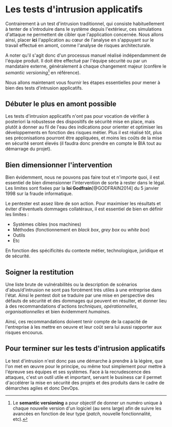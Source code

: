 # Les tests d'intrusion applicatifs

Contrairement à un test d'intrusion traditionnel, qui consiste habituellement à tenter de s'introduire dans le système depuis l'extérieur, ces simulations d'attaque ne permettent de cibler que l'application concernée. Nous allons ainsi, placer **ici** l'application au cœur de l'analyse en s'appuyant sur le travail effectué en amont, comme l'analyse de risques architecturale.

A noter qu'il s'agit donc d'un processus manuel réalisé indépendamment de l'équipe produit. Il doit être effectué par l'équipe sécurité ou par un mandataire externe, généralement à chaque changement majeur (confère le *semantic versioning*[^32] en référence).

[^32]: Le **semantic versioning** a pour objectif de donner un numéro unique à chaque nouvelle version d'un logiciel (au sens large) afin de suivre les avancées en fonction de leur type (*patch*, nouvelle fonctionnalité, etc).

Nous allons maintenant vous fournir les étapes essentielles pour mener à bien des tests d'intrusion applicatifs.

## Débuter le plus en amont possible

Les tests d'intrusion applicatifs n'ont pas pour vocation de vérifier à posteriori la robustesse des dispositifs de sécurité mise en place, mais plutôt à donner au fil de l'eau des indications pour orienter et optimiser les développements en fonction des risques métier. Plus il est réalisé tôt, plus ses préconisations pourront être appliquées, et moins les coûts de la mise en sécurité seront élevés (il faudra donc prendre en compte le BIA tout au démarrage du projet).

## Bien dimensionner l'intervention

Bien évidemment, nous ne pouvons pas faire tout et n'importe quoi, il est essentiel de bien dimensionner l'intervention de sorte à rester dans le légal. Les limites sont fixées par la **loi Godfrain**[@GODFRAIN2014] du 5 janvier 1998 sur la fraude informatique.

Le pentester est assez libre de son action. Pour maximiser les résultats et éviter d'éventuels dommages collatéraux, il est essentiel de bien en définir les limites : 

- Systèmes cibles (nos machines)
- Méthodes (fonctionnement en *black box*, *grey box* ou *white box*)
- Outils
- Etc

En fonction des spécificités du contexte métier, technologique, juridique et de sécurité.

## Soigner la restitution

Une liste brute de vulnérabilités ou la description de scénarios d'abus/d'intrusion ne sont pas forcément très utiles à une entreprise dans l'état. Ainsi le pentest doit se traduire par une mise en perspective des défauts de sécurité et des dommages qui peuvent en résulter, et donner lieu à des recommandations d'actions *techniques*, *opérationnelles*, *organisationnelles* et bien évidemment *humaines*.

Ainsi, ces recommandations doivent tenir compte de la capacité de l'entreprise à les mettre en oeuvre et leur coût sera lui aussi rapporter aux risques encourus.

## Pour terminer sur les tests d'intrusion applicatifs

Le test d'intrusion n'est donc pas une démarche à prendre à la légère, que l'on met en œuvre pour le principe, ou même tout simplement pour mettre à l'épreuve ses équipes et ses systèmes. Face à la recrudescence des attaques, c'est un outil utile et important, servant le business car il permet d'accélérer la mise en sécurité des projets et des produits dans le cadre de démarches agiles et donc DevOps.
